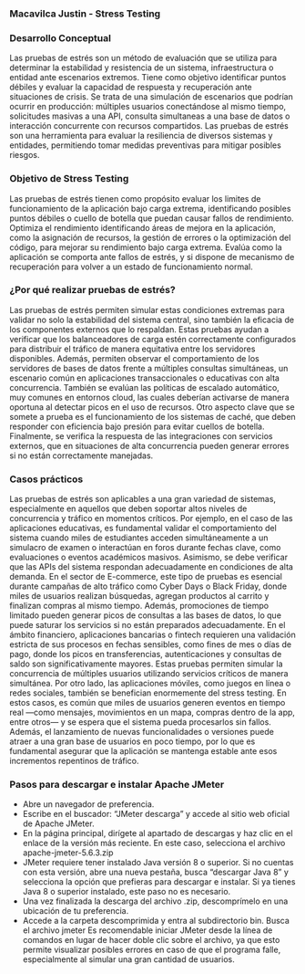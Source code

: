 ### **Macavilca Justin - Stress Testing**

### Desarrollo Conceptual

Las pruebas de estrés son un método de evaluación que se utiliza para determinar la estabilidad y resistencia de un sistema, infraestructura o entidad ante escenarios extremos. Tiene como objetivo identificar puntos débiles y evaluar la capacidad de respuesta y recuperación ante situaciones de crisis. Se trata de una simulación de escenarios que podrían ocurrir en producción: múltiples usuarios conectándose al mismo tiempo, solicitudes masivas a una API, consulta simultaneas a una base de datos o interacción concurrente con recursos compartidos. Las pruebas de estrés son una herramienta para evaluar la resiliencia de diversos sistemas y entidades, permitiendo tomar medidas preventivas para mitigar posibles riesgos.

### Objetivo de Stress Testing
Las pruebas de estrés tienen como propósito evaluar los limites de funcionamiento de la aplicación bajo carga extrema, identificando posibles puntos débiles o cuello de botella que puedan causar fallos de rendimiento. Optimiza el rendimiento identificando áreas de mejora en la aplicación, como la asignación de recursos, la gestión de errores o la optimización del código, para mejorar su rendimiento bajo carga extrema. Evalúa como la aplicación se comporta ante fallos de estrés, y si dispone de mecanismo de recuperación para volver a un estado de funcionamiento normal.

### ¿Por qué realizar pruebas de estrés? 
Las pruebas de estrés permiten simular estas condiciones extremas para validar no solo la estabilidad del sistema central, sino también la eficacia de los componentes externos que lo respaldan. Estas pruebas ayudan a verificar que los balanceadores de carga estén correctamente configurados para distribuir el tráfico de manera equitativa entre los servidores disponibles. Además, permiten observar el comportamiento de los servidores de bases de datos frente a múltiples consultas simultáneas, un escenario común en aplicaciones transaccionales o educativas con alta concurrencia. También se evalúan las políticas de escalado automático, muy comunes en entornos cloud, las cuales deberían activarse de manera oportuna al detectar picos en el uso de recursos.
Otro aspecto clave que se somete a prueba es el funcionamiento de los sistemas de caché, que deben responder con eficiencia bajo presión para evitar cuellos de botella. Finalmente, se verifica la respuesta de las integraciones con servicios externos, que en situaciones de alta concurrencia pueden generar errores si no están correctamente manejadas. 

### Casos prácticos 
Las pruebas de estrés son aplicables a una gran variedad de sistemas, especialmente en aquellos que deben soportar altos niveles de concurrencia y tráfico en momentos críticos. Por ejemplo, en el caso de las aplicaciones educativas, es fundamental validar el comportamiento del sistema cuando miles de estudiantes acceden simultáneamente a un simulacro de examen o interactúan en foros durante fechas clave, como evaluaciones  o eventos académicos masivos. Asimismo, se debe verificar que las APIs del sistema respondan adecuadamente en condiciones de alta demanda.
En el sector de E-commerce, este tipo de pruebas es esencial durante campañas de alto tráfico como Cyber Days o Black Friday, donde miles de usuarios realizan búsquedas, agregan productos al carrito y finalizan compras al mismo tiempo. Además, promociones de tiempo limitado pueden generar picos de consultas a las bases de datos, lo que puede saturar los servicios si no están preparados adecuadamente.
En el ámbito financiero, aplicaciones bancarias o fintech requieren una validación estricta de sus procesos en fechas sensibles, como fines de mes o días de pago, donde los picos en transferencias, autenticaciones y consultas de saldo son significativamente mayores. Estas pruebas permiten simular la concurrencia de múltiples usuarios utilizando servicios críticos de manera simultánea.
Por otro lado, las aplicaciones móviles, como juegos en línea o redes sociales, también se benefician enormemente del stress testing. En estos casos, es común que miles de usuarios generen eventos en tiempo real —como mensajes, movimientos en un mapa, compras dentro de la app, entre otros— y se espera que el sistema pueda procesarlos sin fallos. Además, el lanzamiento de nuevas funcionalidades o versiones puede atraer a una gran base de usuarios en poco tiempo, por lo que es fundamental asegurar que la aplicación se mantenga estable ante esos incrementos repentinos de tráfico.

### Pasos para descargar e instalar Apache JMeter

- Abre un navegador de preferencia.
- Escribe en el buscador: “JMeter descarga” y accede al sitio web oficial de Apache JMeter.
- En la página principal, dirígete al apartado de descargas y haz clic en el enlace de la versión más reciente. En este caso, selecciona el archivo apache-jmeter-5.6.3.zip 
- JMeter requiere tener instalado Java versión 8 o superior. Si no cuentas con esta versión, abre una nueva pestaña, busca “descargar Java 8” y selecciona la opción que prefieras para descargar e instalar. Si ya tienes Java 8 o superior instalado, este paso no es necesario.
- Una vez finalizada la descarga del archivo .zip, descomprímelo en una ubicación de tu preferencia.
- Accede a la carpeta descomprimida y entra al subdirectorio bin. Busca el archivo jmeter
Es recomendable iniciar JMeter desde la línea de comandos en lugar de hacer doble clic sobre el archivo, ya que esto permite visualizar posibles errores en caso de que el programa falle, especialmente al simular una gran cantidad de usuarios.

